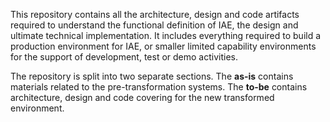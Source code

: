 This repository contains all the architecture, design and code artifacts required to understand the functional definition of IAE, the design and ultimate technical implementation. It includes everything required to build a production environment for IAE, or smaller limited capability environments for the support of development, test or demo activities.

The repository is split into two separate sections. The __as-is__ contains materials related to the pre-transformation systems. The __to-be__ contains architecture, design and code covering for the new transformed environment.
